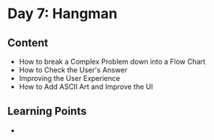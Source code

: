# Day 7: Hangman
## Content
* How to break a Complex Problem down into a Flow Chart
* How to Check the User's Answer
* Improving the User Experience
* How to Add ASCII Art and Improve the UI

## Learning Points
* 

